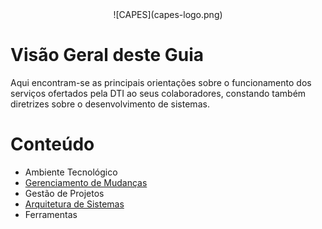 <div align="center">
![CAPES](capes-logo.png)
</div>

# Visão Geral deste Guia

Aqui encontram-se as principais orientações sobre o funcionamento dos serviços ofertados pela DTI ao seus colaboradores, constando também diretrizes sobre o desenvolvimento de sistemas.

# Conteúdo
- Ambiente Tecnológico
- [Gerenciamento de Mudanças](https://git.capes.gov.br/cgii/ccm/gmud/wikis/home)
- Gestão de Projetos
- [Arquitetura de Sistemas](docs/ArquiteturaSistemas/README.md)
- Ferramentas


<br><br>

